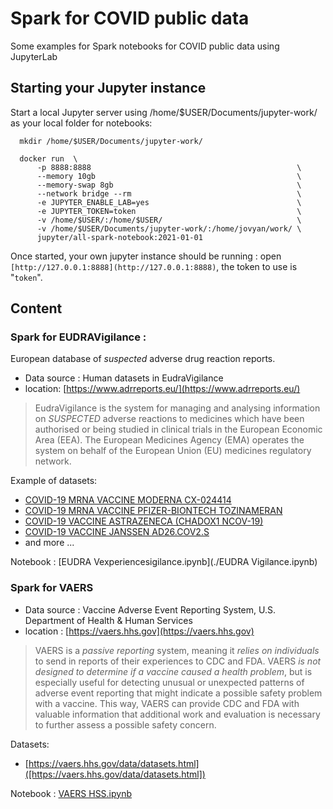 # Spark for COVID public data 
Some examples for Spark notebooks for COVID public data using JupyterLab

## Starting your Jupyter instance
Start a local Jupyter server using /home/$USER/Documents/jupyter-work/ as your local folder for notebooks:
```
  mkdir /home/$USER/Documents/jupyter-work/ 
  
  docker run  \
	  -p 8888:8888                                              \
	  --memory 10gb                                             \
	  --memory-swap 8gb                                         \
	  --network bridge --rm                                     \
	  -e JUPYTER_ENABLE_LAB=yes                                 \
	  -e JUPYTER_TOKEN=token                                    \
	  -v /home/$USER/:/home/$USER/                              \
	  -v /home/$USER/Documents/jupyter-work/:/home/jovyan/work/ \
	  jupyter/all-spark-notebook:2021-01-01
```
Once started, your own jupyter instance should be running : open
`[http://127.0.0.1:8888](http://127.0.0.1:8888)`, the token to use is "`token`".

## Content

### Spark for EUDRAVigilance : 
European database of *suspected* adverse drug reaction reports.
- Data source :  Human datasets in EudraVigilance 
- location: [https://www.adrreports.eu/](https://www.adrreports.eu/)

> EudraVigilance is the system for managing and analysing information on *SUSPECTED* adverse reactions to medicines which have been authorised or being studied in clinical trials in the European Economic Area (EEA). 
> The European Medicines Agency (EMA) operates the system on behalf of the European Union (EU) medicines regulatory network.

Example of datasets:
* [COVID-19 MRNA VACCINE MODERNA CX-024414](https://dap.ema.europa.eu/analyticsSOAP/saw.dll?PortalPages&amp;PortalPath=%2Fshared%2FPHV%20DAP%2F_portal%2FDAP&amp;Action=Navigate&amp;P0=1&amp;P1=eq&amp;P2=%22Line%20Listing%20Objects%22.%22Substance%20High%20Level%20Code%22&amp;P3=1+40983312)
* [COVID-19 MRNA VACCINE PFIZER-BIONTECH TOZINAMERAN](https://dap.ema.europa.eu/analyticsSOAP/saw.dll?PortalPages&amp;PortalPath=%2Fshared%2FPHV%20DAP%2F_portal%2FDAP&amp;Action=Navigate&amp;P0=1&amp;P1=eq&amp;P2=%22Line%20Listing%20Objects%22.%22Substance%20High%20Level%20Code%22&amp;P3=1+42325700)
* [COVID-19 VACCINE ASTRAZENECA (CHADOX1 NCOV-19)](https://dap.ema.europa.eu/analyticsSOAP/saw.dll?PortalPages&amp;PortalPath=%2Fshared%2FPHV%20DAP%2F_portal%2FDAP&amp;Action=Navigate&amp;P0=1&amp;P1=eq&amp;P2=%22Line%20Listing%20Objects%22.%22Substance%20High%20Level%20Code%22&amp;P3=1+40995439)
* [COVID-19 VACCINE JANSSEN AD26.COV2.S](https://dap.ema.europa.eu/analyticsSOAP/saw.dll?PortalPages&amp;PortalPath=%2Fshared%2FPHV%20DAP%2F_portal%2FDAP&amp;Action=Navigate&amp;P0=1&amp;P1=eq&amp;P2=%22Line%20Listing%20Objects%22.%22Substance%20High%20Level%20Code%22&amp;P3=1+42287887)
* and more ...

Notebook : [EUDRA Vexperiencesigilance.ipynb](./EUDRA Vigilance.ipynb)

### Spark for VAERS
- Data source : Vaccine Adverse Event Reporting System, U.S. Department of Health & Human Services
- location : [https://vaers.hhs.gov](https://vaers.hhs.gov)
> VAERS is a *passive reporting* system, meaning it *relies on individuals* to send in reports of their experiences to CDC and FDA. 
> VAERS *is not designed to determine if a vaccine caused a health problem*, but is especially useful for detecting unusual or unexpected patterns of adverse event reporting that might indicate a possible safety problem with a vaccine. 
> This way, VAERS can provide CDC and FDA with valuable information that additional work and evaluation is necessary to further assess a possible safety concern.

Datasets: 
* [https://vaers.hhs.gov/data/datasets.html]([https://vaers.hhs.gov/data/datasets.html])

Notebook : [VAERS HSS.ipynb](./VAERS%20HHS.ipynb)

